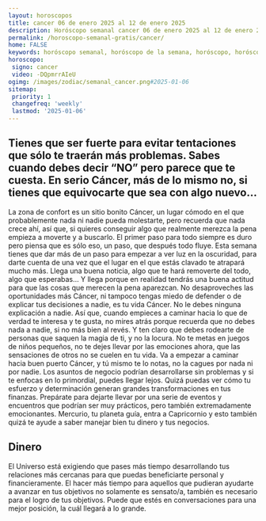```yaml
---
layout: horoscopos
title: cancer 06 de enero 2025 al 12 de enero 2025 
description: Horóscopo semanal cancer 06 de enero 2025 al 12 de enero 2025. Tienes que ser fuerte para evitar tentaciones que sólo te traerán más problemas. Sabes cuando debes decir “NO” pero parece que te cuesta. En serio Cáncer, más de lo mismo no, si tienes que equivocarte que sea con algo nuevo… 
permalink: /horoscopo-semanal-gratis/cancer/
home: FALSE
keywords: horóscopo semanal, horóscopo de la semana, horóscopo, horóscopo gratis,horóscopos, horóscopo esperanza gracia, horoscopos cancer la semana, horóscopos gratis, Tarot, Astrologia, Zodíaco, cancer, horoscopo gratis, semanal
horoscopo:
 signo: cancer
 video: -DQpmrrAIeU
ogimg: /images/zodiac/semanal_cancer.png#2025-01-06
sitemap:
 priority: 1
 changefreq: 'weekly'
 lastmod: '2025-01-06'
---
```




## Tienes que ser fuerte para evitar tentaciones que sólo te traerán más problemas. Sabes cuando debes decir “NO” pero parece que te cuesta. En serio Cáncer, más de lo mismo no, si tienes que equivocarte que sea con algo nuevo… 

La zona de confort es un sitio bonito Cáncer, un lugar cómodo en el que probablemente nada ni nadie pueda molestarte, pero recuerda que nada crece ahí, así que, si quieres conseguir algo que realmente merezca la pena empieza a moverte y a buscarlo. El primer paso para todo siempre es duro pero piensa que es sólo eso, un paso, que después todo fluye. Esta semana tienes que dar más de un paso para empezar a ver luz en la oscuridad, para darte cuenta de una vez que el lugar en el que estás clavado te atrapará mucho más. Llega una buena noticia, algo que te hará removerte del todo, algo que esperabas… Y llega porque en realidad tendrás una buena actitud para que las cosas que merecen la pena aparezcan. No desaproveches las oportunidades más Cáncer, ni tampoco tengas miedo de defender o de explicar tus decisiones a nadie, es tu vida Cáncer. No le debes ninguna explicación a nadie. Así que, cuando empieces a caminar hacia lo que de verdad te interesa y te gusta, no mires atrás porque recuerda que no debes nada a nadie, si no más bien al revés. Y ten claro que debes rodearte de personas que saquen la magia de ti, y no la locura. No te metas en juegos de niños pequeños, no te dejes llevar por las emociones ahora, que las sensaciones de otros no se cuelen en tu vida. Va a empezar a caminar hacia buen puerto Cáncer, y tú mismo te lo notas, no la cagues por nada ni por nadie.
Los asuntos de negocio podrían desarrollarse sin problemas y si te enfocas en lo primordial, puedes llegar lejos. Quizá puedas ver cómo tu esfuerzo y determinación generan grandes transformaciones en tus finanzas. Prepárate para dejarte llevar por una serie de eventos y encuentros que podrían ser muy prácticos, pero también extremadamente emocionantes. Mercurio, tu planeta guía, entra a Capricornio y esto también quizá te ayude a saber manejar bien tu dinero y tus negocios.

## Dinero

El Universo está exigiendo que pases más tiempo desarrollando tus relaciones más cercanas para que puedas beneficiarte personal y financieramente. El hacer más tiempo para aquellos que pudieran ayudarte a avanzar en tus objetivos no solamente es sensato/a, también es necesario para el logro de tus objetivos. Puede que estés en conversaciones para una mejor posición, la cuál llegará a lo grande.